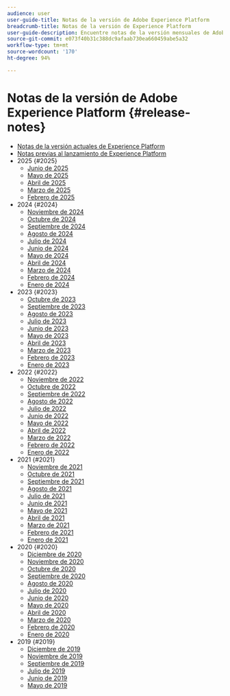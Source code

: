 ```yaml
---
audience: user
user-guide-title: Notas de la versión de Adobe Experience Platform
breadcrumb-title: Notas de la versión de Experience Platform
user-guide-description: Encuentre notas de la versión mensuales de Adobe Experience Platform.
source-git-commit: e073f40b31c388dc9afaab730ea660459abe5a32
workflow-type: tm+mt
source-wordcount: '170'
ht-degree: 94%

---
```



# Notas de la versión de Adobe Experience Platform {#release-notes}

* [Notas de la versión actuales de Experience Platform](latest/latest.md)
* [Notas previas al lanzamiento de Experience Platform](./pre-release-notes.md)
* 2025 {#2025}
   * [Junio de 2025](2025/june-2025.md)
   * [Mayo de 2025](2025/may-2025.md)
   * [Abril de 2025](2025/april-2025.md)
   * [Marzo de 2025](2025/march-2025.md)
   * [Febrero de 2025](2025/february-2025.md)
* 2024 {#2024}
   * [Noviembre de 2024](2024/november-2024.md)
   * [Octubre de 2024](2024/october-2024.md)
   * [Septiembre de 2024](2024/september-2024.md)
   * [Agosto de 2024](2024/august-2024.md)
   * [Julio de 2024](2024/july-2024.md)
   * [Junio de 2024](2024/june-2024.md)
   * [Mayo de 2024](2024/may-2024.md)
   * [Abril de 2024](2024/april-2024.md)
   * [Marzo de 2024](2024/march-2024.md)
   * [Febrero de 2024](2024/february-2024.md)
   * [Enero de 2024](2024/january-2024.md)
* 2023 {#2023}
   * [Octubre de 2023](2023/october-2023.md)
   * [Septiembre de 2023](2023/september-2023.md)
   * [Agosto de 2023](2023/august-2023.md)
   * [Julio de 2023](2023/july-2023.md)
   * [Junio de 2023](2023/june-2023.md)
   * [Mayo de 2023](2023/may-2023.md)
   * [Abril de 2023](2023/april-2023.md)
   * [Marzo de 2023](2023/march-2023.md)
   * [Febrero de 2023](2023/february-2023.md)
   * [Enero de 2023](2023/january-2023.md)
* 2022 {#2022}
   * [Noviembre de 2022](2022/november-2022.md)
   * [Octubre de 2022](2022/october-2022.md)
   * [Septiembre de 2022](2022/september-2022.md)
   * [Agosto de 2022](2022/august-2022.md)
   * [Julio de 2022](2022/july-2022.md)
   * [Junio de 2022](2022/june-2022.md)
   * [Mayo de 2022](2022/may-2022.md)
   * [Abril de 2022](2022/april-2022.md)
   * [Marzo de 2022](2022/march-2022.md)
   * [Febrero de 2022](2022/february-2022.md)
   * [Enero de 2022](2022/january-2022.md)
* 2021 {#2021}
   * [Noviembre de 2021](2021/november-2021.md)
   * [Octubre de 2021](2021/october-2021.md)
   * [Septiembre de 2021](2021/september-2021.md)
   * [Agosto de 2021](2021/august-2021.md)
   * [Julio de 2021](2021/july-2021.md)
   * [Junio de 2021](2021/june-2021.md)
   * [Mayo de 2021](2021/may-2021.md)
   * [Abril de 2021](2021/april-2021.md)
   * [Marzo de 2021](2021/march-2021.md)
   * [Febrero de 2021](2021/february-2021.md)
   * [Enero de 2021](2021/january-2021.md)
* 2020 {#2020}
   * [Diciembre de 2020](2020/december-2020.md)
   * [Noviembre de 2020](2020/november-2020.md)
   * [Octubre de 2020](2020/october-2020.md)
   * [Septiembre de 2020](2020/september-2020.md)
   * [Agosto de 2020](2020/august-2020.md)
   * [Julio de 2020](2020/july-2020.md)
   * [Junio de 2020](2020/june-2020.md)
   * [Mayo de 2020](2020/may-2020.md)
   * [Abril de 2020](2020/april-2020.md)
   * [Marzo de 2020](2020/march-2020.md)
   * [Febrero de 2020](2020/february-2020.md)
   * [Enero de 2020](2020/january-2020.md)
* 2019 {#2019}
   * [Diciembre de 2019](2019/december-2019.md)
   * [Noviembre de 2019](2019/november-2019.md)
   * [Septiembre de 2019](2019/september-2019.md)
   * [Julio de 2019](2019/july-2019.md)
   * [Junio de 2019](2019/june-2019.md)
   * [Mayo de 2019](2019/may-2019.md)
